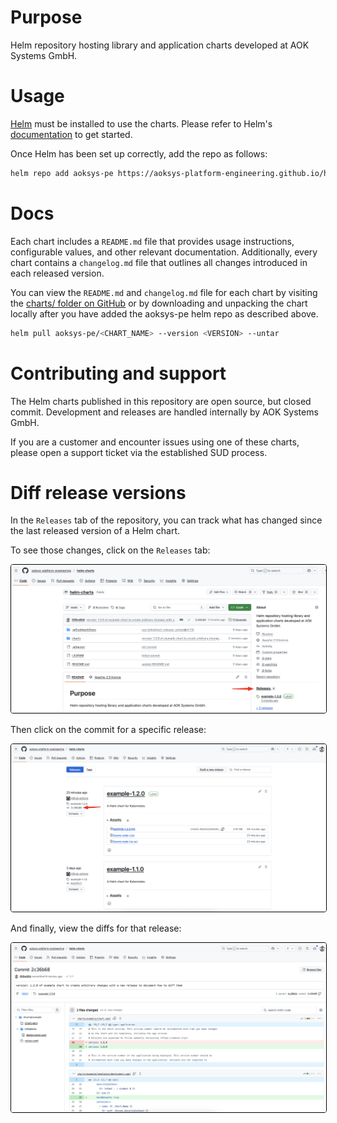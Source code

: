 # Purpose
Helm repository hosting library and application charts developed at AOK Systems GmbH.

# Usage
[Helm](https://helm.sh) must be installed to use the charts.  Please refer to
Helm's [documentation](https://helm.sh/docs) to get started.

Once Helm has been set up correctly, add the repo as follows:

```bash
helm repo add aoksys-pe https://aoksys-platform-engineering.github.io/helm-charts
```

# Docs
Each chart includes a ``README.md`` file that provides usage instructions, configurable values, and other relevant documentation.
Additionally, every chart contains a ``changelog.md`` file that outlines all changes introduced in each released version.

You can view the ``README.md`` and ``changelog.md`` file for each chart by visiting the [charts/ folder on GitHub](https://github.com/aoksys-platform-engineering/helm-charts/tree/main/charts)
or by downloading and unpacking the chart locally after you have added the aoksys-pe helm repo as described above.

```bash
helm pull aoksys-pe/<CHART_NAME> --version <VERSION> --untar
```

# Contributing and support
The Helm charts published in this repository are open source, but closed commit.
Development and releases are handled internally by AOK Systems GmbH.

If you are a customer and encounter issues using one of these charts, please open a support ticket via the established SUD process.

# Diff release versions
In the ``Releases`` tab of the repository, you can track what has changed since the last released version of a Helm chart.

To see those changes, click on the ``Releases`` tab:

<img src="images/diff-releases-1.jpg" alt="" style="border: 1px solid black; border-radius: 4px;">

Then click on the commit for a specific release:

<img src="images/diff-releases-2.jpg" alt="" style="border: 1px solid black; border-radius: 4px;">

And finally, view the diffs for that release:

<img src="images/diff-releases-3.jpg" alt="" style="border: 1px solid black; border-radius: 4px;">

